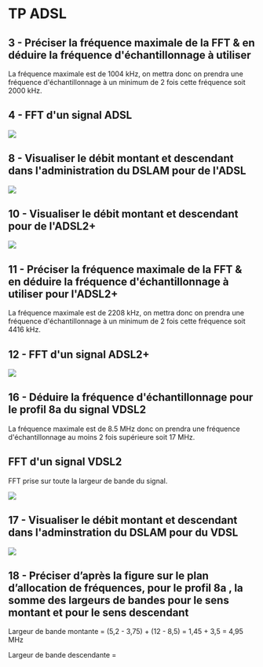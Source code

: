 # TP ADSL

## 3 - Préciser la fréquence maximale de la FFT & en déduire la fréquence d'échantillonnage à utiliser

La fréquence maximale est de 1004 kHz, on mettra donc on prendra une fréquence d'échantillonnage à un minimum de 2 fois cette fréquence soit 2000 kHz.

## 4 - FFT d'un signal ADSL

![](https://i.ibb.co/GQ654dJ/FFT-ADSL.png)

## 8 - Visualiser le débit montant et descendant dans l'administration du DSLAM pour de l'ADSL

![](https://i.ibb.co/WktV9CV/DEBIT-DSLAM.png) 

## 10 - Visualiser le débit montant et descendant pour de l'ADSL2+

![](https://i.ibb.co/HgC632Y/DB-ADSLV2.png)

## 11 - Préciser la fréquence maximale de la FFT & en déduire la fréquence d'échantillonnage à utiliser pour l'ADSL2+

La fréquence maximale est de 2208 kHz, on mettra donc on prendra une fréquence d'échantillonnage à un minimum de 2 fois cette fréquence soit 4416 kHz.

## 12 - FFT d'un signal ADSL2+

![](https://i.ibb.co/GdZn7fR/FFT-ADSLV2.png)

## 16 - Déduire la fréquence d'échantillonnage pour le profil 8a du signal VDSL2

La fréquence maximale est de 8.5 MHz donc on prendra une fréquence d'échantillonnage au moins 2 fois supérieure soit 17 MHz. 

## FFT d'un signal VDSL2

FFT prise sur toute la largeur de bande du signal.

![](https://i.ibb.co/vzPLW02/FFT-VDSL2.png)

## 17 - Visualiser le débit montant et descendant dans l'adminstration du DSLAM pour du VDSL

![](https://i.ibb.co/ykYVmYx/DEBIT-VDSL2.png)

## 18 -  Préciser d’après la figure sur le plan d’allocation de fréquences, pour le profil 8a , la somme des largeurs de bandes pour le sens montant et pour le sens descendant

Largeur de bande montante = (5,2 - 3,75) + (12 - 8,5) = 1,45 + 3,5 = 4,95 MHz

Largeur de bande descendante = 